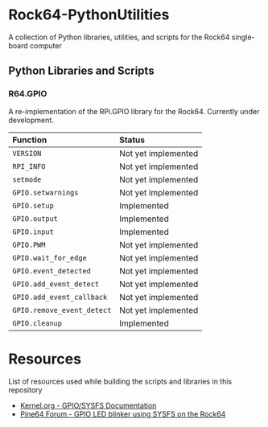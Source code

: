 # Rock64-PythonUtilities
A collection of Python libraries, utilities, and scripts for the Rock64 single-board computer

## Python Libraries and Scripts
### R64.GPIO
A re-implementation of the RPi.GPIO library for the Rock64. Currently under development.

Function                   | Status
:------------------------- | :---
`VERSION`                  | Not yet implemented
`RPI_INFO`                 | Not yet implemented
`setmode`                  | Not yet implemented
`GPIO.setwarnings`         | Not yet implemented
`GPIO.setup`               | Implemented
`GPIO.output`              | Implemented
`GPIO.input`               | Implemented
`GPIO.PWM`                 | Not yet implemented
`GPIO.wait_for_edge`       | Not yet implemented
`GPIO.event_detected`      | Not yet implemented
`GPIO.add_event_detect`    | Not yet implemented
`GPIO.add_event_callback`  | Not yet implemented
`GPIO.remove_event_detect` | Not yet implemented
`GPIO.cleanup`             | Implemented

# Resources
List of resources used while building the scripts and libraries in this repository
* [Kernel.org - GPIO/SYSFS Documentation](https://www.kernel.org/doc/Documentation/gpio/sysfs.txt)
* [Pine64 Forum - GPIO LED blinker using SYSFS on the Rock64](https://forum.pine64.org/showthread.php?tid=4695)
